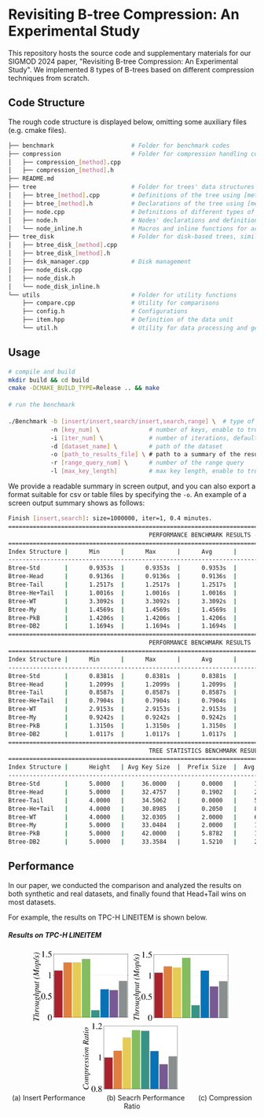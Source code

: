 # Revisiting B-tree Compression: An Experimental Study

This repository hosts the source code and supplementary materials for our SIGMOD 2024 paper, "Revisiting B-tree Compression: An Experimental Study". We implemented 8 types of B-trees based on different compression techniques from scratch.

## Code Structure

The rough code structure is displayed below, omitting some auxiliary files (e.g. cmake files).
```bash
├── benchmark                      # Folder for benchmark codes
├── compression                    # Folder for compression handling codes
│   ├── compression_[method].cpp   
│   ├── compression_[method].h
├── README.md
├── tree                           # Folder for trees' data structures 
│   ├── btree_[method].cpp         # Definitions of the tree using [method]
│   ├── btree_[method].h           # Declarations of the tree using [method]
│   ├── node.cpp                   # Definitions of different types of nodes
│   ├── node.h                     # Nodes' declarations and definitions of headers
│   └── node_inline.h              # Macros and inline functions for accessing and updating metadata 
├── tree_disk                      # Folder for disk-based trees, similar as tree
│   ├── btree_disk_[method].cpp
│   ├── btree_disk_[method].h
│   ├── dsk_manager.cpp            # Disk management
│   ├── node_disk.cpp
│   ├── node_disk.h
│   └── node_disk_inline.h              
└── utils                          # Folder for utility functions
    ├── compare.cpp                # Utility for comparisons
    ├── config.h                   # Configurations
    ├── item.hpp                   # Definition of the data unit
    └── util.h                     # Utility for data processing and generate summary      
```

## Usage
```bash
# compile and build
mkdir build && cd build 
cmake -DCMAKE_BUILD_TYPE=Release .. && make 

# run the benchmark

./Benchmark -b [insert/insert,search/insert,search,range] \  # type of benchmark
            -n [key_num] \              # number of keys, enable to truncate the dataset 
            -i [iter_num] \             # number of iterations, default = 5
            -d [dataset_name] \         # path of the dataset 
            -o [path_to_results_file] \ # path to a summary of the results (optional)
            -r [range_query_num] \      # number of the range query
            -l [max_key_length]         # max key length, enable to truncate each key
```



We provide a readable summary in screen output, and you can also export a format suitable for csv or table files by specifying the `-o`. An example of a screen output summary shows as follows:

```bash
Finish [insert,search]: size=1000000, iter=1, 0.4 minutes.
=================================================================================================================
                                        PERFORMANCE BENCHMARK RESULTS - insert
=================================================================================================================
Index Structure |      Min      |      Max      |      Avg      |      Med      | M Ops/s (Avg) | M Ops/s (Med) |
-----------------------------------------------------------------------------------------------------------------
Btree-Std       |      0.9353s  |      0.9353s  |      0.9353s  |      0.9353s  |      1.0692   |      1.0692   |
Btree-Head      |      0.9136s  |      0.9136s  |      0.9136s  |      0.9136s  |      1.0945   |      1.0945   |
Btree-Tail      |      1.2517s  |      1.2517s  |      1.2517s  |      1.2517s  |      0.7989   |      0.7989   |
Btree-He+Tail   |      1.0016s  |      1.0016s  |      1.0016s  |      1.0016s  |      0.9984   |      0.9984   |
Btree-WT        |      3.3092s  |      3.3092s  |      3.3092s  |      3.3092s  |      0.3022   |      0.3022   |
Btree-My        |      1.4569s  |      1.4569s  |      1.4569s  |      1.4569s  |      0.6864   |      0.6864   |
Btree-PkB       |      1.4206s  |      1.4206s  |      1.4206s  |      1.4206s  |      0.7039   |      0.7039   |
Btree-DB2       |      1.1694s  |      1.1694s  |      1.1694s  |      1.1694s  |      0.8551   |      0.8551   |
=================================================================================================================
                                        PERFORMANCE BENCHMARK RESULTS - search
=================================================================================================================
Index Structure |      Min      |      Max      |      Avg      |      Med      | M Ops/s (Avg) | M Ops/s (Med) |
-----------------------------------------------------------------------------------------------------------------
Btree-Std       |      0.8381s  |      0.8381s  |      0.8381s  |      0.8381s  |      1.1932   |      1.1932   |
Btree-Head      |      1.2099s  |      1.2099s  |      1.2099s  |      1.2099s  |      0.8265   |      0.8265   |
Btree-Tail      |      0.8587s  |      0.8587s  |      0.8587s  |      0.8587s  |      1.1646   |      1.1646   |
Btree-He+Tail   |      0.7904s  |      0.7904s  |      0.7904s  |      0.7904s  |      1.2652   |      1.2652   |
Btree-WT        |      2.9153s  |      2.9153s  |      2.9153s  |      2.9153s  |      0.3430   |      0.3430   |
Btree-My        |      0.9242s  |      0.9242s  |      0.9242s  |      0.9242s  |      1.0820   |      1.0820   |
Btree-PkB       |      1.3150s  |      1.3150s  |      1.3150s  |      1.3150s  |      0.7604   |      0.7604   |
Btree-DB2       |      1.0117s  |      1.0117s  |      1.0117s  |      1.0117s  |      0.9885   |      0.9885   |
=================================================================================================================
                                        TREE STATISTICS BENCHMARK RESULTS
=================================================================================================================
Index Structure |      Height   | Avg Key Size  |  Prefix Size  |  Avg Fanout   | Total Nodes   | Non-leaf #    |
-----------------------------------------------------------------------------------------------------------------
Btree-Std       |      5.0000   |     36.0000   |      0.0000   |     18.1451   |  60515.0000   |   3335.0000   |
Btree-Head      |      5.0000   |     32.4757   |      0.1902   |     20.2763   |  53713.0000   |   2649.0000   |
Btree-Tail      |      4.0000   |     34.5062   |      0.0000   |     58.6370   |  59283.0000   |   1011.0000   |
Btree-He+Tail   |      4.0000   |     30.8985   |      0.2050   |     89.7674   |  52874.0000   |    589.0000   |
Btree-WT        |      4.0000   |     32.0305   |      2.0000   |     61.5301   |  55255.0000   |    898.0000   |
Btree-My        |      5.0000   |     33.0484   |      2.0000   |     18.7821   |  56366.0000   |   3001.0000   |
Btree-PkB       |      5.0000   |     42.0000   |      5.8782   |     16.2478   |  69103.0000   |   4253.0000   |
Btree-DB2       |      5.0000   |     33.3584   |      1.5210   |     20.8700   |  52510.0000   |   2516.0000   |
```

## Performance

In our paper, we conducted the comparison and analyzed the results on both synthetic and real datasets, and finally found that Head+Tail wins on most datasets.

For example, the results on TPC-H LINEITEM is shown below.

##### Results on TPC-H LINEITEM
<center class="half">
     <img src="figures/tpch_insert.PNG" width="200" title="Insert Performance"/>
     <img src="figures/tpch_search.PNG" width="200" title="Search Performance"/>
     <img src="figures/tpch_size.PNG" width="200" title="Compression Ratio"/>
     <figcaption>(a) Insert Performance &nbsp&nbsp&nbsp&nbsp&nbsp&nbsp&nbsp&nbsp&nbsp (b) Seacrh Performance &nbsp&nbsp&nbsp&nbsp&nbsp  (c) Compression Ratio</figcaption>
</center>

